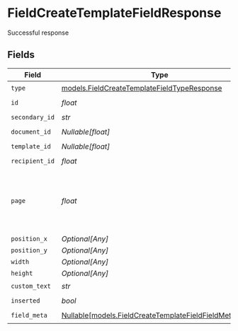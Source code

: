 # FieldCreateTemplateFieldResponse

Successful response


## Fields

| Field                                                                                                          | Type                                                                                                           | Required                                                                                                       | Description                                                                                                    |
| -------------------------------------------------------------------------------------------------------------- | -------------------------------------------------------------------------------------------------------------- | -------------------------------------------------------------------------------------------------------------- | -------------------------------------------------------------------------------------------------------------- |
| `type`                                                                                                         | [models.FieldCreateTemplateFieldTypeResponse](../models/fieldcreatetemplatefieldtyperesponse.md)               | :heavy_check_mark:                                                                                             | N/A                                                                                                            |
| `id`                                                                                                           | *float*                                                                                                        | :heavy_check_mark:                                                                                             | N/A                                                                                                            |
| `secondary_id`                                                                                                 | *str*                                                                                                          | :heavy_check_mark:                                                                                             | N/A                                                                                                            |
| `document_id`                                                                                                  | *Nullable[float]*                                                                                              | :heavy_check_mark:                                                                                             | N/A                                                                                                            |
| `template_id`                                                                                                  | *Nullable[float]*                                                                                              | :heavy_check_mark:                                                                                             | N/A                                                                                                            |
| `recipient_id`                                                                                                 | *float*                                                                                                        | :heavy_check_mark:                                                                                             | N/A                                                                                                            |
| `page`                                                                                                         | *float*                                                                                                        | :heavy_check_mark:                                                                                             | The page number of the field on the document. Starts from 1.                                                   |
| `position_x`                                                                                                   | *Optional[Any]*                                                                                                | :heavy_minus_sign:                                                                                             | N/A                                                                                                            |
| `position_y`                                                                                                   | *Optional[Any]*                                                                                                | :heavy_minus_sign:                                                                                             | N/A                                                                                                            |
| `width`                                                                                                        | *Optional[Any]*                                                                                                | :heavy_minus_sign:                                                                                             | N/A                                                                                                            |
| `height`                                                                                                       | *Optional[Any]*                                                                                                | :heavy_minus_sign:                                                                                             | N/A                                                                                                            |
| `custom_text`                                                                                                  | *str*                                                                                                          | :heavy_check_mark:                                                                                             | N/A                                                                                                            |
| `inserted`                                                                                                     | *bool*                                                                                                         | :heavy_check_mark:                                                                                             | N/A                                                                                                            |
| `field_meta`                                                                                                   | [Nullable[models.FieldCreateTemplateFieldFieldMetaUnion]](../models/fieldcreatetemplatefieldfieldmetaunion.md) | :heavy_check_mark:                                                                                             | N/A                                                                                                            |